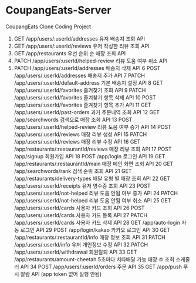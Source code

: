 # CoupangEats-Server
CoupangEats Clone Coding Project


1.  GET	/app/users/:userId/addresses	유저 배송지 조회 API
2.  GET	/app/users/:userId/reviews	유저 작성한 리뷰 조회 API
3.  GET	/app/restaurants	우선 순위 순 매장 조회 API
4.  PATCH	/app/users/:userId/helped-review	리뷰 도움 여부 취소 API
5.  PATCH	/app/users/:userId/addresses	배송지 삭제 API
6	  POST	/app/users/:userId/addresses	배송지 추가 API
7	  PATCH	/app/users/:userId/default-address	기본 배송지 설정 API
8	  GET	/app/users/:userId/favorites	즐겨찾기 조회 API
9	  PATCH	/app/users/:userId/favorites	즐겨찾기 항목 삭제 API
10	POST	/app/users/:userId/favorites	즐겨찾기 항목 추가 API
11	GET	/app/users/:userId/past-orders	과거 주문내역 조회 API
12	GET	/app/searchwords	검색으로 매장 조회 API
13	POST	/app/users/:userId/helped-review	리뷰 도움 여부 증가 API
14	POST	/app/users/:userId/reviews	매장 리뷰 생성 API
15	PATCH	/app/users/:userId/reviews	매장 리뷰 수정 API
16	GET	/app/restaurants/:restaurantId/reviews	매장 리뷰 조회 API
17	POST	/app/signup	회원가입 API
18	POST	/app/login	로그인 API
19	GET	/app/restaurants/:restaurantId/main	매장 메인 화면 조회 API
20	GET	/app/searchwords/rank	검색 순위 조회 API
21	GET	/app/restaurants/delivery-types	배달 유형 별 매장 조회 API
22	GET	/app/users/:userId/receipts	유저 영수증 조회 API
23	POST	/app/users/:userId/not-helped	리뷰 도움 안됨 여부 증가 API
24	PATCH	/app/users/:userId/not-helped	리뷰 도움 안됨 여부 취소 API
25	GET	/app/users/:userId/cards	사용자 카드 조회 API
26	POST	/app/users/:userId/cards	사용자 카드 등록 API
27	PATCH	/app/users/:userId/cards	사용자 카드 삭제 API
28	GET	/app/auto-login	자동 로그인 API
29	POST	/app/login/kakao	카카오 로그인 API
30	GET	/app/restaurants/:restaurantId/info	매장 정보 조회 API
31	PATCH	/app/users/:userId/info	유저 개인정보 수정 API
32	PATCH	/app/users/:userId/withdrawal	회원탈퇴 API
33	GET	/app/restaurants/amount-cheetah	5초마다 치타배달 가능 매장 수  조회 스케줄러 API
34	POST	/app/users/:userId/orders	주문 API
35	GET	/app/push	푸시 알람 API (app token 없어 실행 안됨)
